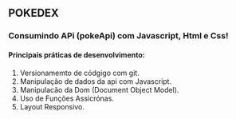 <h2> POKEDEX </h2>

<h3> Consumindo APi (pokeApi)  com Javascript, Html e Css! </h3>

<h4> Principais práticas de desenvolvimento: </h4>
<ol>
<li>
Versionamemto de códgigo com git.
</li>
<li>
  Manipulação de dados da api com Javascript.
</li>
<li>
Manipulacão da Dom (Document Object Model).
</li>
<li>
  Uso de Funções Assicrónas.
</li>
<li> 
Layout Responsivo.
</li>
  
</ol>
